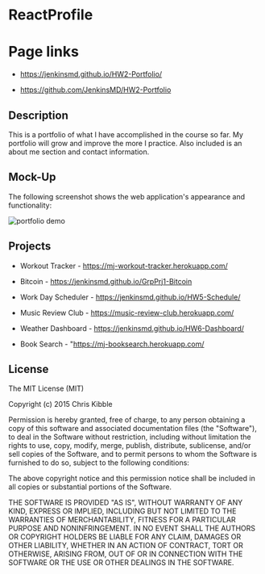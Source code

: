 # ReactProfile

# Page links

 * https://jenkinsmd.github.io/HW2-Portfolio/

 * https://github.com/JenkinsMD/HW2-Portfolio

 ## Description

This is a portfolio of what I have accomplished in the course so far.  My portfolio will grow and improve the more I practice.  Also included is an about me section and contact information. 


## Mock-Up

The following screenshot shows the web application's appearance and functionality:

![portfolio demo](./Assets/Portfolio1.JPG)

## Projects 
* Workout Tracker - https://mj-workout-tracker.herokuapp.com/

* Bitcoin - https://jenkinsmd.github.io/GrpPrj1-Bitcoin
* Work Day Scheduler - https://jenkinsmd.github.io/HW5-Schedule/

* Music Review Club - https://music-review-club.herokuapp.com/

* Weather Dashboard - https://jenkinsmd.github.io/HW6-Dashboard/

* Book Search - "https://mj-booksearch.herokuapp.com/

## License

The MIT License (MIT)

Copyright (c) 2015 Chris Kibble

Permission is hereby granted, free of charge, to any person obtaining a copy of this software and associated documentation files (the "Software"), to deal in the Software without restriction, including without limitation the rights to use, copy, modify, merge, publish, distribute, sublicense, and/or sell copies of the Software, and to permit persons to whom the Software is furnished to do so, subject to the following conditions:

The above copyright notice and this permission notice shall be included in all copies or substantial portions of the Software.

THE SOFTWARE IS PROVIDED "AS IS", WITHOUT WARRANTY OF ANY KIND, EXPRESS OR IMPLIED, INCLUDING BUT NOT LIMITED TO THE WARRANTIES OF MERCHANTABILITY, FITNESS FOR A PARTICULAR PURPOSE AND NONINFRINGEMENT. IN NO EVENT SHALL THE AUTHORS OR COPYRIGHT HOLDERS BE LIABLE FOR ANY CLAIM, DAMAGES OR OTHER LIABILITY, WHETHER IN AN ACTION OF CONTRACT, TORT OR OTHERWISE, ARISING FROM, OUT OF OR IN CONNECTION WITH THE SOFTWARE OR THE USE OR OTHER DEALINGS IN THE SOFTWARE.

